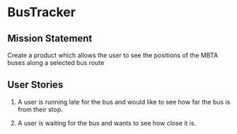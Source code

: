 # BusTracker

## Mission Statement

Create a product which allows the user to see the positions of the MBTA buses along a selected bus route

## User Stories

1. A user is running late for the bus and would like to see how far the bus is from their stop.

2. A user is waiting for the bus and wants to see how close it is.